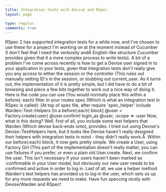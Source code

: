 ```yaml
---
title: Integration tests with Devise and RSpec
layout: page

type: regular
comments: true
---
```


RSpec 2 has supported integration tests for a while now, and I've chosen to use
these for a project I'm working on at the moment instead of Cucumber (I don't
feel that I need the verbosity andÂ English-like structure Cucumber provides
given that it a more complex process to write tests).
A bit of a problem I've come across recently is how to get a Devise user signed
in to your application in your tests, given that integration tests don't really
give you any access to either the session or the controller (This rules out
manually setting ID's in the session, or stubbing out current_user. As it turns
out, the implementation of it is pretty simple, but I did have to do a bit of
browsing and piece a few bits together to work out a nice way of doing it.
Here is the code you can use (You would normally place this within a before(:
each) filter in your routes spec (Which is what an integration test in RSpec is
called):
[At top of spec file, after require 'spec_helper'
include Warden::Test::Helpers
[In a before(:each) block]
@user = Factory.create(:user)
@user.confirm!
login_as @user, :scope => :user
Now, what is this doing? Well, first of all, you include some test helpers that
Warden (Which devise back-ends onto), provides. I tried out using Devise's
Devise::TestHelpers here, but it looks like Devise haven't really designed
their helpers with integration tests in mind - they didn't really work.Â 
Within our before(:each) block, it now gets pretty simple. We create a User,
using Factory Girl (This part of the implementation doesn't really matter, you
can use fixtures if you prefer, or even a plain old User.create.
Next, we confirm the user. This isn't necessary if your users haven't been
marked as :confirmable in your User model, but obviously our new user needs to
be confirmed and active in order to log in.
Last of all, we use a helper method Warden's test helpers has provided us to
log in the user, which sets us up for any more requests we need to make.
Have fun speccing nicely with Devise/Warden and RSpec!

